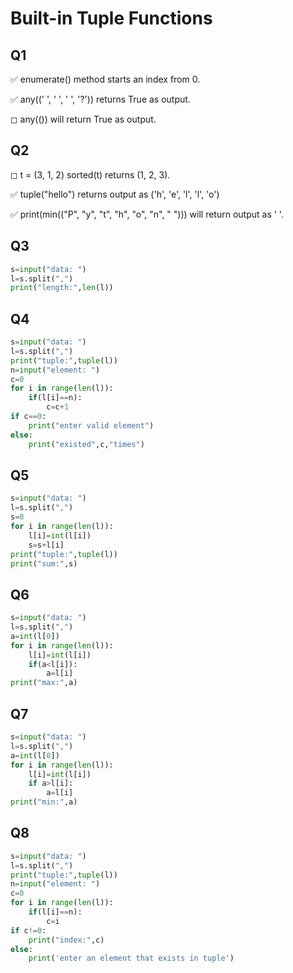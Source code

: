 # Built-in Tuple Functions


## Q1

✅ enumerate() method starts an index from 0.

✅ any((' ', ' ', ' ', '?')) returns True as output.

◻ any(()) will return True as output.

## Q2

◻ t = (3, 1, 2) sorted(t) returns (1, 2, 3).

✅ tuple("hello") returns output as ('h', 'e', 'l', 'l', 'o')

✅ print(min(("P", "y", "t", "h", "o", "n", " "))) will return output as ' '.

## Q3


```python
s=input("data: ")
l=s.split(",")
print("length:",len(l))
```

## Q4


```python
s=input("data: ")
l=s.split(",")
print("tuple:",tuple(l))
n=input("element: ")
c=0
for i in range(len(l)):
	if(l[i]==n):
		c=c+1
if c==0:
	print("enter valid element")
else:
	print("existed",c,"times")
```

## Q5


```python
s=input("data: ")
l=s.split(",")
s=0
for i in range(len(l)):
	l[i]=int(l[i])
	s=s+l[i]
print("tuple:",tuple(l))
print("sum:",s)
```

## Q6


```python
s=input("data: ")
l=s.split(",")
a=int(l[0])
for i in range(len(l)):
	l[i]=int(l[i])
	if(a<l[i]):
		a=l[i]
print("max:",a)
```

## Q7


```python
s=input("data: ")
l=s.split(",")
a=int(l[0])
for i in range(len(l)):
	l[i]=int(l[i])
	if a>l[i]:
		a=l[i]
print("min:",a)
```

## Q8


```python
s=input("data: ")
l=s.split(",")
print("tuple:",tuple(l))
n=input("element: ")
c=0
for i in range(len(l)):
	if(l[i]==n):
		c=i
if c!=0:
	print("index:",c)
else:
	print('enter an element that exists in tuple')
```
